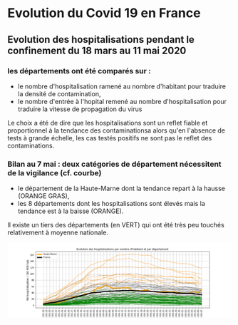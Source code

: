 # Evolution du Covid 19 en France

## Evolution des hospitalisations pendant le confinement du 18 mars au 11 mai 2020

### les départements ont été comparés sur :
- le nombre d'hospitalisation ramené au nombre d'habitant pour traduire la densité de contamination,
- le nombre d'entrée à l'hopital remené au nombre d'hospitalisation pour traduire la vitesse de propagation du virus

Le choix a été de dire que les hospitalisations sont un reflet fiable et proportionnel à la tendance des contaminationsa
alors qu'en l'absence de tests à grande échelle, les cas testés positifs ne sont pas le reflet des contaminations.

### Bilan au 7 mai : deux catégories de département nécessitent de la vigilance (cf. courbe)
- le département de la Haute-Marne dont la tendance repart à la hausse (ORANGE GRAS),
- les 8 départements dont les hospitalisations sont élevés mais la tendance est à la baisse (ORANGE).

Il existe un tiers des départements (en VERT) qui ont été très peu touchés relativement à moyenne nationale.

![Courbe de l'évolution des hospitalisation par département](https://github.com/smarcovici/Covid_19/blob/master/Analyse_confinement/Images/Evolution%20des%20hospitalisations%20par%20departement_France.png)
